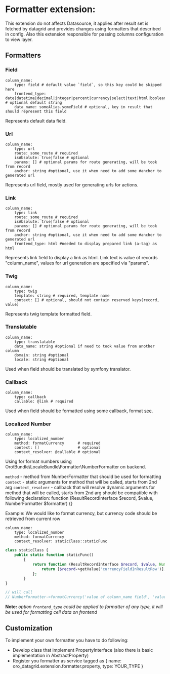 Formatter extension:
=======
This extension do not affects Datasource, it applies after result set is fetched by datagrid and provides changes using formatters that described in config.
Also this extension responsible for passing columns configuration to view layer.

Formatters
-----------

### Field
```
column_name:
    type: field # default value `field`, so this key could be skipped here
    frontend_type: date|datetime|decimal|integer|percent|currency|select|text|html|boolean # optional default string
    data_name: someAlias.someField # optional, key in result that should represent this field
```
Represents default data field.

### Url
```
column_name:
    type: url
    route: some_route # required
    isAbsolute: true|false # optional
    params: [] # optional params for route generating, will be took from record
    anchor: string #optional, use it when need to add some #anchor to generated url
```
Represents url field, mostly used for generating urls for actions.

### Link
```
column_name:
    type: link
    route: some_route # required
    isAbsolute: true|false # optional
    params: [] # optional params for route generating, will be took from record
    anchor: string #optional, use it when need to add some #anchor to generated url
    frontend_type: html #needed to display prepared link (a-tag) as html
```
Represents link field to display a link as html. Link text is value of records "column_name", values for url generation are specified via "params". 

### Twig
```
column_name:
    type: twig
    template: string # required, template name
    context: [] # optional, should not contain reserved keys(record, value)
```
Represents twig template formatted field.

### Translatable
```
column_name:
    type: translatable
    data_name: string #optional if need to took value from another column
    domain: string #optional
    locale: string #optional
```
Used when field should be translated by symfony translator.

### Callback
```
column_name:
    type: callback
    callable: @link # required
```
Used when field should be formatted using some callback, format [see](./../../references_in_configuration.md).

### Localized Number
```
column_name:
    type: localized_number
    method: formatCurrency      # required
    context: []                 # optional
    context_resolver: @callable # optional
```
Using for format numbers using Oro\Bundle\LocaleBundle\Formatter\NumberFormatter on backend.

`method` - method from NumberFormatter that should be used for formatting
`context` - static arguments for method that will be called, starts from 2nd arg
`context_resolver` - callback that will resolve dynamic arguments for method that will be called, starts from 2nd arg
should be compatible with following declaration:
function (ResultRecordInterface $record, $value, NumberFormatter $formatter) {}

Example:
We would like to format currency, but currency code should be retrieved from current row
```
column_name:
    type: localized_number
    method: formatCurrency
    context_resolver: staticClass::staticFunc
```
```php
class staticClass {
    public static function staticFunc()
        {
            return function (ResultRecordInterface $record, $value, NumberFormatter $formatter) {
                return [$record->getValue('currencyFieldInResultRow')];
            };
        }
}

// will call
// NumberFormatter->formatCurrency('value of column_name field', 'value of currencyFieldInResultRow field');
```

**Note:** _option `frontend_type` could be applied to formatter of any type, it will be used for formatting cell data on frontend_

Customization
-----------

To implement your own formatter you have to do following:

 - Develop class that implement PropertyInterface (also there is basic implementation in AbstractProperty)
 - Register you formatter as service tagged as { name:  oro_datagrid.extension.formatter.property, type: YOUR_TYPE }
